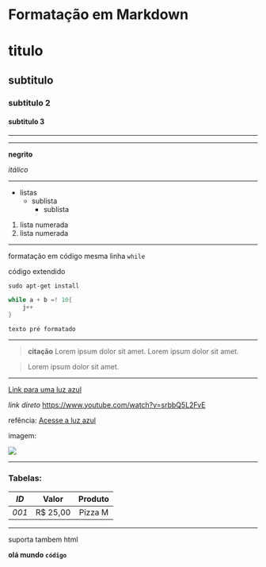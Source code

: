 # **Formatação em Markdown**

# titulo
## subtitulo
### subtitulo 2
#### subtitulo 3

***
***

**negrito**

*itálico*
***
- listas
  - sublista
    - sublista

1. lista numerada
2. lista numerada
***
formatação em código mesma linha `while`

código extendido
```console
sudo apt-get install
```

```c
while a + b =! 10{
    j++
}
```

    texto pré formatado
***
> **citação** Lorem ipsum dolor sit amet.
> Lorem ipsum dolor sit amet.

> Lorem ipsum dolor sit amet.
***
[Link para uma luz azul](https://www.youtube.com/watch?v=srbbQ5L2FvE)

*link direto* https://www.youtube.com/watch?v=srbbQ5L2FvE

refência: [Acesse a luz azul][link-luzAzul]


[link-luzAzul]: https://www.youtube.com/watch?v=srbbQ5L2FvE

imagem:

![](https://starecat.com/content/wp-content/uploads/die-for-the-first-time-dark-souls-achievement-dog-doge-meme.jpg)
***

### Tabelas:
|*ID*|Valor|Produto|
|:-:|:-:|:-:|
|*001*|R$ 25,00| Pizza M|
---

suporta tambem html

<b> olá mundo `código`<b>
